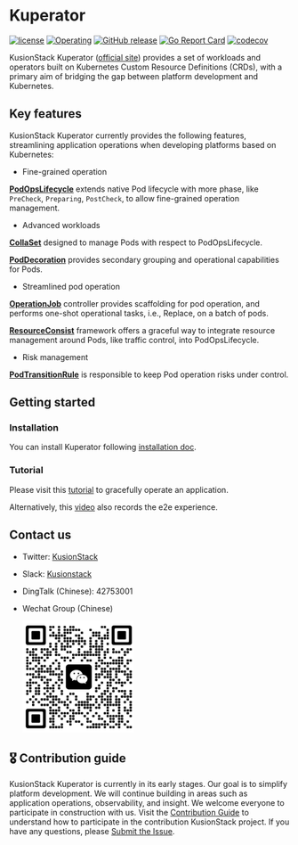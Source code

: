 # Kuperator

[![license](https://img.shields.io/github/license/KusionStack/operating.svg)](https://github.com/KusionStack/operating/blob/main/LICENSE)
[![Operating](https://github.com/KusionStack/kuperator/actions/workflows/release.yaml/badge.svg)](https://github.com/KusionStack/kuperator/actions/workflows/release.yaml)
[![GitHub release](https://img.shields.io/github/release/KusionStack/kuperator.svg)](https://github.com/KusionStack/kuperator/releases)
[![Go Report Card](https://goreportcard.com/badge/github.com/KusionStack/kuperator)](https://goreportcard.com/report/github.com/KusionStack/kuperator)
[![codecov](https://codecov.io/gh/KusionStack/kuperator/graph/badge.svg?token=CEQX77G7UH)](https://codecov.io/gh/KusionStack/kuperator)

KusionStack Kuperator ([official site](https://www.kusionstack.io/kuperator/introduction/)) provides a set of workloads and operators
built on Kubernetes Custom Resource Definitions (CRDs), with a primary aim of bridging the gap 
between platform development and Kubernetes.

## Key features

KusionStack Kuperator currently provides the following features,
streamlining application operations when developing platforms based on Kubernetes:

* Fine-grained operation

[**PodOpsLifecycle**](https://www.kusionstack.io/kuperator/concepts/podopslifecycle) 
extends native Pod lifecycle with more phase, like `PreCheck`, `Preparing`, `PostCheck`, to allow fine-grained operation management. 

* Advanced workloads

[**CollaSet**](https://www.kusionstack.io/kuperator/manuals/collaset) designed to manage Pods with respect to PodOpsLifecycle.

[**PodDecoration**](https://www.kusionstack.io/kuperator/manuals/poddecoration) provides secondary grouping and operational capabilities for Pods.

* Streamlined pod operation

[**OperationJob**](https://www.kusionstack.io/kuperator/manuals/operationjob) controller provides scaffolding for pod operation, and performs one-shot operational tasks, i.e., Replace, on a batch of pods. 

[**ResourceConsist**](https://www.kusionstack.io/kuperator/manuals/resourceconsist) framework offers 
a graceful way to integrate resource management around Pods, like traffic control, into PodOpsLifecycle.

* Risk management

[**PodTransitionRule**](https://www.kusionstack.io/kuperator/manuals/podtransitionrule) 
is responsible to keep Pod operation risks under control.

## Getting started

### Installation

You can install Kuperator following [installation doc](https://kusionstack.io/kuperator/started/install).

### Tutorial

Please visit this [tutorial](https://kusionstack.io/kuperator/started/demo-graceful-operation) to gracefully operate an application.

Alternatively, this [video](https://www.bilibili.com/video/BV1n8411q7sP/?t=15.7) also records the e2e experience.

## Contact us
- Twitter: [KusionStack](https://twitter.com/KusionStack)
- Slack: [Kusionstack](https://join.slack.com/t/kusionstack/shared_invite/zt-19lqcc3a9-_kTNwagaT5qwBE~my5Lnxg)
- DingTalk (Chinese): 42753001
- Wechat Group (Chinese)

  <img src="docs/wx_spark.jpg" width="200" height="200"/>

## 🎖︎ Contribution guide

KusionStack Kuperator is currently in its early stages. Our goal is to simplify platform development. 
We will continue building in areas such as application operations, observability, and insight.
We welcome everyone to participate in construction with us. Visit the [Contribution Guide](docs/contributing.md) 
to understand how to participate in the contribution KusionStack project. 
If you have any questions, please [Submit the Issue](https://github.com/KusionStack/kuperator/issues).